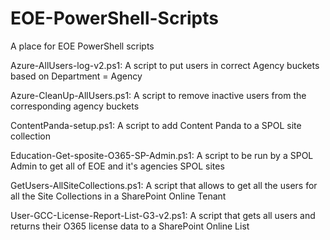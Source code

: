 # EOE-PowerShell-Scripts
A place for EOE PowerShell scripts

Azure-AllUsers-log-v2.ps1:    A script to put users in correct Agency buckets based on Department = Agency

Azure-CleanUp-AllUsers.ps1:   A script to remove inactive users from the corresponding agency buckets

ContentPanda-setup.ps1:       A script to add Content Panda to a SPOL site collection

Education-Get-sposite-O365-SP-Admin.ps1:  A script to be run by a SPOL Admin to get all of EOE and it's agencies SPOL sites

GetUsers-AllSiteCollections.ps1:          A script that allows to get all the users for all the Site Collections in a SharePoint Online Tenant

User-GCC-License-Report-List-G3-v2.ps1:   A script that gets all users and returns their O365 license data to a SharePoint Online List
